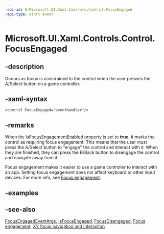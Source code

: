 ```yaml
---
-api-id: E:Microsoft.UI.Xaml.Controls.Control.FocusEngaged
-api-type: winrt event
---
```


<!-- Event syntax
public event Windows.Foundation.TypedEventHandler FocusEngaged<Windows.UI.Xaml.Controls.Control,  Windows.UI.Xaml.Controls.FocusEngagedEventArgs>
-->

# Microsoft.UI.Xaml.Controls.Control.FocusEngaged

## -description

Occurs as focus is constrained to the control when the user presses the A/Select button on a game controller.

## -xaml-syntax

```xaml
<control FocusEngaged="eventhandler"/>
```

## -remarks

When the [IsFocusEngagementEnabled](control_isfocusengagementenabled.md) property is set to **true**, it marks the control as requiring focus engagement. This means that the user must press the A/Select button to "engage" the control and interact with it. When they are finished, they can press the B/Back button to disengage the control and navigate away from it.

Focus engagement makes it easier to use a game controller to interact with an app. Setting focus engagement does not affect keyboard or other input devices. For more info, see [Focus engagement](/windows/apps/design/input/gamepad-and-remote-interactions#focus-engagement).

## -examples

## -see-also

[FocusEngagedEventArgs](focusengagedeventargs.md), [IsFocusEngaged](control_isfocusengaged.md), [FocusDisengaged](control_focusdisengaged.md), [Focus engagement](/windows/apps/design/input/gamepad-and-remote-interactions#focus-engagement), [XY focus navigation and interaction](/windows/apps/design/input/gamepad-and-remote-interactions#xy-focus-navigation-and-interaction)
